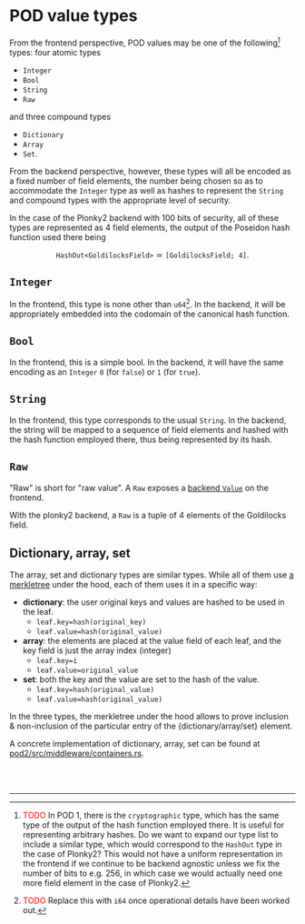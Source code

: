 # POD value types
From the frontend perspective, POD values may be one of the following[^type] types: four atomic types
- `Integer`
- `Bool`
- `String`
- `Raw`

and three compound types
- `Dictionary`
- `Array`
- `Set`.

From the backend perspective, however, these types will all be encoded as a fixed number of field elements, the number being chosen so as to accommodate the `Integer` type as well as hashes to represent the `String` and compound types with the appropriate level of security.

In the case of the Plonky2 backend with 100 bits of security, all of these types are represented as 4 field elements, the output of the Poseidon hash function used there being

$$\texttt{HashOut<GoldilocksField>}\simeq\texttt{[GoldilocksField; 4]}.$$


## `Integer`
In the frontend, this type is none other than `u64`[^i64]. In the backend, it will be appropriately embedded into the codomain of the canonical hash function.

## `Bool`
In the frontend, this is a simple bool.  In the backend, it will have the same encoding as an `Integer` `0` (for `false`) or `1` (for `true`).

## `String`
In the frontend, this type corresponds to the usual `String`. In the backend, the string will be mapped to a sequence of field elements and hashed with the hash function employed there, thus being represented by its hash.

## `Raw`
"Raw" is short for "raw value".  A `Raw` exposes a [backend `Value`](./backendtypes.md) on the frontend.

With the plonky2 backend, a `Raw` is a tuple of 4 elements of the Goldilocks field.

## Dictionary, array, set

The array, set and dictionary types are similar types. While all of them use [a merkletree](./merkletree.md) under the hood, each of them uses it in a specific way:
- **dictionary**: the user original keys and values are hashed to be used in the leaf.
    - `leaf.key=hash(original_key)`
    - `leaf.value=hash(original_value)`
- **array**: the elements are placed at the value field of each leaf, and the key field is just the array index (integer)
    - `leaf.key=i` 
    - `leaf.value=original_value` 
- **set**: both the key and the value are set to the hash of the value.
    - `leaf.key=hash(original_value)`
    - `leaf.value=hash(original_value)`

In the three types, the merkletree under the hood allows to prove inclusion & non-inclusion of the particular entry of the {dictionary/array/set} element.

A concrete implementation of dictionary, array, set can be found at [pod2/src/middleware/containers.rs](https://github.com/0xPARC/pod2/blob/main/src/middleware/containers.rs).

<br><br>

---


[^type]: <font color="red">TODO</font> In POD 1, there is the `cryptographic` type, which has the same type of the output of the hash function employed there. It is useful for representing arbitrary hashes. Do we want to expand our type list to include a similar type, which would correspond to the `HashOut` type in the case of Plonky2? This would not have a uniform representation in the frontend if we continue to be backend agnostic unless we fix the number of bits to e.g. 256, in which case we would actually need one more field element in the case of Plonky2.
[^i64]: <font color="red">TODO</font> Replace this with `i64` once operational details have been worked out.
[^aux]: Definitions of `drop` and `take` may be found [here](https://hackage.haskell.org/package/haskell98-2.0.0.3/docs/Prelude.html#v:drop) and [here](https://hackage.haskell.org/package/haskell98-2.0.0.3/docs/Prelude.html#v:take).
                      
